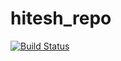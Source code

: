 # hitesh_repo
[![Build Status](http://51.13.100.153/buildStatus/icon?job=running-shell-fibonacci)](http://51.13.100.153/job/running-shell-fibonacci/)

